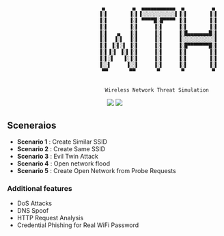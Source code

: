 ```python

                               ▄         ▄  ▄▄▄▄▄▄▄▄▄▄▄  ▄         ▄ 
                              ▐░▌       ▐░▌▐░░░░░░░░░░░▌▐░▌       ▐░▌
                              ▐░▌       ▐░▌ ▀▀▀▀█░█▀▀▀▀ ▐░▌       ▐░▌
                              ▐░▌       ▐░▌     ▐░▌     ▐░▌       ▐░▌
                              ▐░▌   ▄   ▐░▌     ▐░▌     ▐░█▄▄▄▄▄▄▄█░▌
                              ▐░▌  ▐░▌  ▐░▌     ▐░▌     ▐░░░░░░░░░░░▌
                              ▐░▌ ▐░▌░▌ ▐░▌     ▐░▌     ▐░█▀▀▀▀▀▀▀█░▌
                              ▐░▌▐░▌ ▐░▌▐░▌     ▐░▌     ▐░▌       ▐░▌
                              ▐░▌░▌   ▐░▐░▌     ▐░▌     ▐░▌       ▐░▌
                              ▐░░▌     ▐░░▌     ▐░▌     ▐░▌       ▐░▌
                               ▀▀       ▀▀       ▀       ▀         ▀ 
                                       

                                Wireless Network Threat Simulation
```

<p align="center">
<img src="https://img.shields.io/badge/Python-3-yellow.svg"></a> <img src="https://img.shields.io/badge/license-GPLv3-red.svg">
</p>


## Sceneraios

+ **Scenario 1** : Create Similar SSID
+ **Scenario 2** : Create Same    SSID
+ **Scenario 3** : Evil Twin Attack
+ **Scenario 4** : Open network flood
+ **Scenario 5** : Create Open Network from Probe Requests

### Additional features

+ DoS Attacks
+ DNS Spoof
+ HTTP Request Analysis
+ Credential Phishing for Real WiFi Password
